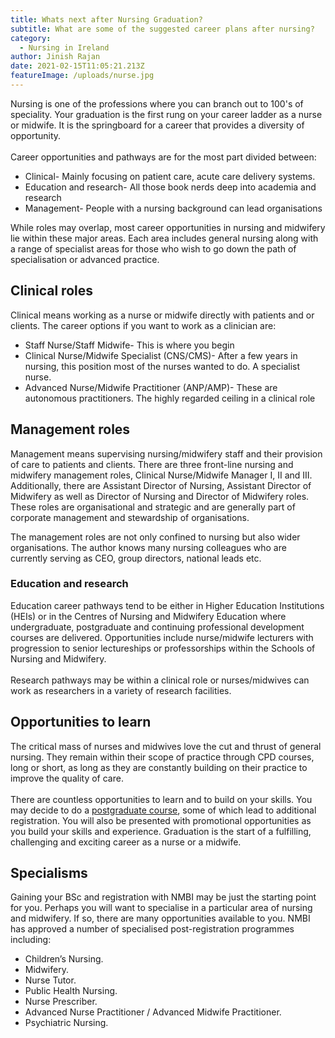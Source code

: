 ```yaml
---
title: Whats next after Nursing Graduation?
subtitle: What are some of the suggested career plans after nursing?
category:
  - Nursing in Ireland
author: Jinish Rajan
date: 2021-02-15T11:05:21.213Z
featureImage: /uploads/nurse.jpg
---
```



Nursing is one of the professions where you can branch out to 100's of speciality. Your graduation is the first rung on your career ladder as a nurse or midwife. It is the springboard for a career that provides a diversity of opportunity.\
\
Career opportunities and pathways are for the most part divided between:

* Clinical- Mainly focusing on patient care, acute care delivery systems. 
* Education and research- All those book nerds deep into academia and research
* Management- People with a nursing background can lead organisations

While roles may overlap, most career opportunities in nursing and midwifery lie within these major areas. Each area includes general nursing along with a range of specialist areas for those who wish to go down the path of specialisation or advanced practice.

## Clinical roles

Clinical means working as a nurse or midwife directly with patients and or clients.  The career options if you want to work as a clinician are:

* Staff Nurse/Staff Midwife- This is where you begin
* Clinical Nurse/Midwife Specialist (CNS/CMS)- After a few years in nursing, this position most of the nurses wanted to do. A specialist nurse.
* Advanced Nurse/Midwife Practitioner (ANP/AMP)- These are autonomous practitioners. The highly regarded ceiling in a clinical role

## Management roles

Management means supervising nursing/midwifery staff and their provision of care to patients and clients.  There are three front-line nursing and midwifery management roles,  Clinical Nurse/Midwife Manager I, II and III. Additionally, there are Assistant Director of Nursing, Assistant Director of Midwifery as well as Director of Nursing and Director of Midwifery roles. These roles are organisational and strategic and are generally part of corporate management and stewardship of organisations.

The management roles are not only confined to nursing but also wider organisations. The author knows many nursing colleagues who are currently serving as CEO, group directors, national leads etc.

### Education and research

Education career pathways tend to be either in Higher Education Institutions (HEIs) or in the Centres of Nursing and Midwifery Education where undergraduate, postgraduate and continuing professional development courses are delivered. Opportunities include nurse/midwife lecturers with progression to senior lectureships or professorships within the Schools of Nursing and Midwifery. \
\
Research pathways may be within a clinical role or nurses/midwives can work as researchers in a variety of research facilities. 

## Opportunities to learn

The critical mass of nurses and midwives love the cut and thrust of general nursing. They remain within their scope of practice through CPD courses, long or short, as long as they are constantly building on their practice to improve the quality of care.\
\
There are countless opportunities to learn and to build on your skills. You may decide to do a [postgraduate course](https://www.nmbi.ie/Education/post-registration-courses), some of which lead to additional registration. You will also be presented with promotional opportunities as you build your skills and experience. Graduation is the start of a fulfilling, challenging and exciting career as a nurse or a midwife. 

## Specialisms

Gaining your BSc and registration with NMBI may be just the starting point for you. Perhaps you will want to specialise in a particular area of nursing and midwifery. If so, there are many opportunities available to you. NMBI has approved a number of specialised post-registration programmes including:

* Children’s Nursing.
* Midwifery.
* Nurse Tutor.
* Public Health Nursing.
* Nurse Prescriber.
* Advanced Nurse Practitioner / Advanced Midwife Practitioner.
* Psychiatric Nursing.
